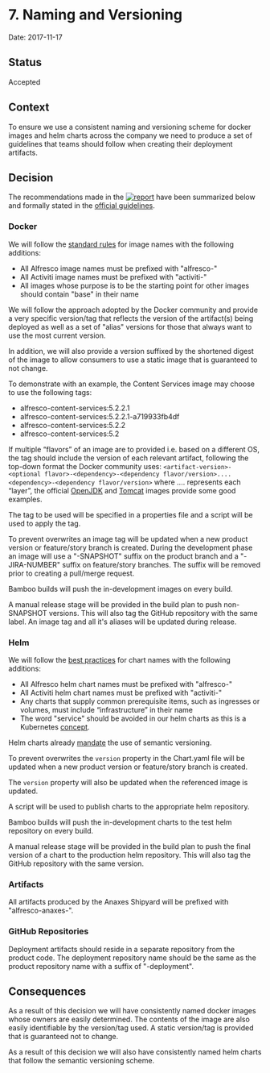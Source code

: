# 7. Naming and Versioning

Date: 2017-11-17

## Status

Accepted

## Context

To ensure we use a consistent naming and versioning scheme for docker images and helm charts across the company we need to produce a set of guidelines that teams should follow when creating their deployment artifacts.

## Decision

The recommendations made in the [![report](https://img.shields.io/badge/report-PRIVATE-red.svg)](https://ts.alfresco.com/share/s/K9xN7IxnRsuQqyb5QqF2Bw) have been summarized below and formally stated in the [official guidelines](../guidelines/README.md).

### Docker

We will follow the [standard rules](https://docs.docker.com/engine/reference/commandline/tag/#extended-description) for image names with the following additions:

* All Alfresco image names must be prefixed with "alfresco-"
* All Activiti image names must be prefixed with "activiti-"
* All images whose purpose is to be the starting point for other images should contain "base" in their name

We will follow the approach adopted by the Docker community and provide a very specific version/tag that reflects the version of the artifact(s) being deployed as well as a set of "alias" versions for those that always want to use the most current version.

In addition, we will also provide a version suffixed by the shortened digest of the image to allow consumers to use a static image that is guaranteed to not change.

To demonstrate with an example, the Content Services image may choose to use the following tags:

* alfresco-content-services:5.2.2.1
* alfresco-content-services:5.2.2.1-a719933fb4df
* alfresco-content-services:5.2.2
* alfresco-content-services:5.2

If multiple “flavors” of an image are to provided i.e. based on a different OS, the tag should include the version of each relevant artifact, following the top-down format the Docker community uses: ```<artifact-version>-<optional flavor>-<dependency>-<dependency flavor/version>....<dependency>-<dependency flavor/version>```
where .... represents each “layer”, the official [OpenJDK](https://hub.docker.com/_/openjdk/) and [Tomcat](https://hub.docker.com/_/tomcat/) images provide some good examples.

The tag to be used will be specified in a properties file and a script will be used to apply the tag.

To prevent overwrites an image tag will be updated when a new product version or feature/story branch is created. During the development phase an image will use a "-SNAPSHOT" suffix on the product branch and a "-JIRA-NUMBER" suffix on feature/story branches. The suffix will be removed prior to creating a pull/merge request.

Bamboo builds will push the in-development images on every build.

A manual release stage will be provided in the build plan to push non-SNAPSHOT versions. This will also tag the GitHub repository with the same label. An image tag and all it's aliases will be updated during release.

### Helm

We will follow the [best practices](https://docs.helm.sh/chart_best_practices/#conventions) for chart names with the following additions:

* All Alfresco helm chart names must be prefixed with "alfresco-"
* All Activiti helm chart names must be prefixed with "activiti-"
* Any charts that supply common prerequisite items, such as ingresses or volumes, must include “infrastructure” in their name
* The word "service" should be avoided in our helm charts as this is a Kubernetes [concept](https://kubernetes.io/docs/concepts/services-networking/service/).

Helm charts already [mandate](https://docs.helm.sh/chart_best_practices/#version-numbers) the use of semantic versioning.

To prevent overwrites the ```version``` property in the Chart.yaml file will be updated when a new product version or feature/story branch is created.

The ```version``` property will also be updated when the referenced image is updated.

A script will be used to publish charts to the appropriate helm repository.

Bamboo builds will push the in-development charts to the test helm repository on every build.

A manual release stage will be provided in the build plan to push the final version of a chart to the production helm repository. This will also tag the GitHub repository with the same version.

### Artifacts

All artifacts produced by the Anaxes Shipyard will be prefixed with "alfresco-anaxes-".

### GitHub Repositories

Deployment artifacts should reside in a separate repository from the product code. The deployment repository name should be the same as the product repository name with a suffix of "-deployment".

## Consequences

As a result of this decision we will have consistently named docker images whose owners are easily determined. The contents of the image are also easily identifiable by the version/tag used. A static version/tag is provided that is guaranteed not to change.

As a result of this decision we will also have consistently named helm charts that follow the semantic versioning scheme.
